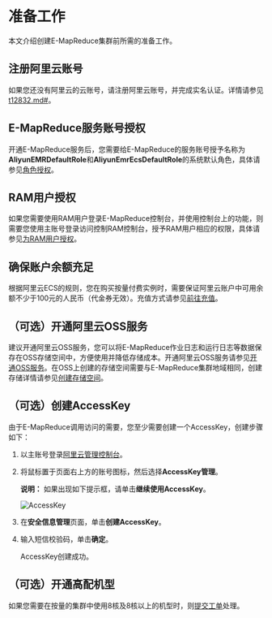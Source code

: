 # 准备工作

本文介绍创建E-MapReduce集群前所需的准备工作。

## 注册阿里云账号

如果您还没有阿里云的云账号，请注册阿里云账号，并完成实名认证。详情请参见[t12832.md\#]()。

## E-MapReduce服务账号授权

开通E-MapReduce服务后，您需要给E-MapReduce的服务账号授予名称为**AliyunEMRDefaultRole**和**AliyunEmrEcsDefaultRole**的系统默认角色，具体请参见[角色授权](/cn.zh-CN/集群管理/集群规划/角色授权.md)。

## RAM用户授权

如果您需要使用RAM用户登录E-MapReduce控制台，并使用控制台上的功能，则需要您使用主账号登录访问控制RAM控制台，授予RAM用户相应的权限，具体请参见[为RAM用户授权](/cn.zh-CN/集群管理/集群规划/为RAM用户授权.md)。

## 确保账户余额充足

根据阿里云ECS的规则，您在购买按量付费实例时，需要保证阿里云账户中可用余额不少于100元的人民币（代金券无效）。充值方式请参见[前往充值](https://expense.console.aliyun.com)。

## （可选）开通阿里云OSS服务

建议开通阿里云OSS服务，您可以将E-MapReduce作业日志和运行日志等数据保存在OSS存储空间中，方便使用并降低存储成本。开通阿里云OSS服务请参见[开通OSS服务](/cn.zh-CN/快速入门/开通OSS服务.md)。在OSS上创建的存储空间需要与E-MapReduce集群地域相同，创建存储详情请参见[创建存储空间](/cn.zh-CN/快速入门/创建存储空间.md)。

## （可选）创建AccessKey

由于E-MapReduce调用访问的需要，您至少需要创建一个AccessKey，创建步骤如下：

1.  以主账号登录[阿里云管理控制台](https://home.console.aliyun.com/new?spm=a2c4g.11186623.2.13.b22b5f81PaDcNA#/)。
2.  将鼠标置于页面右上方的账号图标，然后选择**AccessKey管理**。

    **说明：** 如果出现如下提示框，请单击**继续使用AccessKey**。

    ![AccessKey](https://static-aliyun-doc.oss-cn-hangzhou.aliyuncs.com/assets/img/zh-CN/1076341061/p10452.png)

3.  在**安全信息管理**页面，单击**创建AccessKey**。
4.  输入短信校验码，单击**确定**。

    AccessKey创建成功。


## （可选）开通高配机型

如果您需要在按量的集群中使用8核及8核以上的机型时，则[提交工单](https://selfservice.console.aliyun.com/ticket/createIndex?spm=5176.2020520129.103.2.9Z8xg7)处理。

